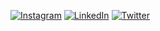 <a href="https://instagram.com/cesitarpl121" target="_blank" rel="noopener noreferrer">![Instagram](https://img.shields.io/badge/Instagram-%23E4405F.svg?logo=Instagram&logoColor=white)</a>
<a href="https://linkedin.com/in/césar-peón-lamparero" target="_blank" rel="noopener noreferrer">![LinkedIn](https://img.shields.io/badge/LinkedIn-%230077B5.svg?logo=linkedin&logoColor=white)</a>
<a href="https://twitter.com/CPL_Developer" target="_blank" rel="noopener noreferrer">![Twitter](https://img.shields.io/badge/Twitter-%231DA1F2.svg?logo=Twitter&logoColor=white)</a>
